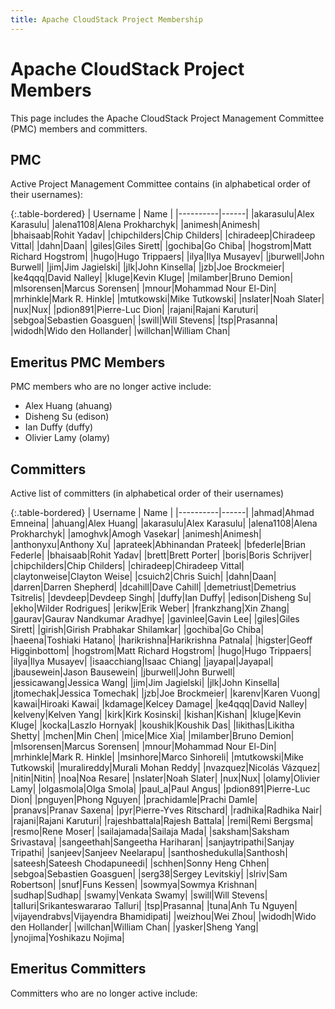 ```yaml
---
title: Apache CloudStack Project Membership
---
```


<div class="row">

<div class="col-lg-12">

<div class="page-header">

<h1 id="indicators">Apache CloudStack Project Members</h1>

</div>

</div>

</div>

This page includes the Apache CloudStack Project Management Committee (PMC) members and committers.

## PMC

Active Project Management Committee contains (in alphabetical order of their usernames):

{:.table-bordered}
| Username | Name |
|----------|------|
|akarasulu|Alex Karasulu|
|alena1108|Alena Prokharchyk|
|animesh|Animesh|
|bhaisaab|Rohit Yadav|
|chipchilders|Chip Childers|
|chiradeep|Chiradeep Vittal|
|dahn|Daan|
|giles|Giles Sirett|
|gochiba|Go Chiba|
|hogstrom|Matt Richard Hogstrom|
|hugo|Hugo Trippaers|
|ilya|Ilya Musayev|
|jburwell|John Burwell|
|jim|Jim Jagielski|
|jlk|John Kinsella|
|jzb|Joe Brockmeier|
|ke4qqq|David Nalley|
|kluge|Kevin Kluge|
|milamber|Bruno Demion|
|mlsorensen|Marcus Sorensen|
|mnour|Mohammad Nour El-Din|
|mrhinkle|Mark R. Hinkle|
|mtutkowski|Mike Tutkowski|
|nslater|Noah Slater|
|nux|Nux|
|pdion891|Pierre-Luc Dion|
|rajani|Rajani Karuturi|
|sebgoa|Sebastien Goasguen|
|swill|Will Stevens|
|tsp|Prasanna|
|widodh|Wido den Hollander|
|willchan|William Chan|

## Emeritus PMC Members
PMC members who are no longer active include:

+ Alex Huang (ahuang)
+ Disheng Su (edison)
+ Ian Duffy (duffy)
+ Olivier Lamy (olamy)

## Committers

Active list of committers (in alphabetical order of their usernames)

{:.table-bordered}
| Username | Name |
|----------|------|
|ahmad|Ahmad Emneina|
|ahuang|Alex Huang|
|akarasulu|Alex Karasulu|
|alena1108|Alena Prokharchyk|
|amoghvk|Amogh Vasekar|
|animesh|Animesh|
|anthonyxu|Anthony Xu|
|aprateek|Abhinandan Prateek|
|bfederle|Brian Federle|
|bhaisaab|Rohit Yadav|
|brett|Brett Porter|
|boris|Boris Schrijver|
|chipchilders|Chip Childers|
|chiradeep|Chiradeep Vittal|
|claytonweise|Clayton Weise|
|csuich2|Chris Suich|
|dahn|Daan|
|darren|Darren Shepherd|
|dcahill|Dave Cahill|
|demetriust|Demetrius Tsitrelis|
|devdeep|Devdeep Singh|
|duffy|Ian Duffy|
|edison|Disheng Su|
|ekho|Wilder Rodrigues|
|erikw|Erik Weber|
|frankzhang|Xin Zhang|
|gaurav|Gaurav Nandkumar Aradhye|
|gavinlee|Gavin Lee|
|giles|Giles Sirett|
|girish|Girish Prabhakar Shilamkar|
|gochiba|Go Chiba|
|haeena|Toshiaki Hatano|
|harikrishna|Harikrishna Patnala|
|higster|Geoff Higginbottom|
|hogstrom|Matt Richard Hogstrom|
|hugo|Hugo Trippaers|
|ilya|Ilya Musayev|
|isaacchiang|Isaac Chiang|
|jayapal|Jayapal|
|jbausewein|Jason Bausewein|
|jburwell|John Burwell|
|jessicawang|Jessica Wang|
|jim|Jim Jagielski|
|jlk|John Kinsella|
|jtomechak|Jessica Tomechak|
|jzb|Joe Brockmeier|
|karenv|Karen Vuong|
|kawai|Hiroaki Kawai|
|kdamage|Kelcey Damage|
|ke4qqq|David Nalley|
|kelveny|Kelven Yang|
|kirk|Kirk Kosinski|
|kishan|Kishan|
|kluge|Kevin Kluge|
|kocka|Laszlo Hornyak|
|koushik|Koushik Das|
|likithas|Likitha Shetty|
|mchen|Min Chen|
|mice|Mice Xia|
|milamber|Bruno Demion|
|mlsorensen|Marcus Sorensen|
|mnour|Mohammad Nour El-Din|
|mrhinkle|Mark R. Hinkle|
|msinhore|Marco Sinhoreli|
|mtutkowski|Mike Tutkowski|
|muralireddy|Murali Mohan Reddy|
|nvazquez|Nicolás Vázquez|
|nitin|Nitin|
|noa|Noa Resare|
|nslater|Noah Slater|
|nux|Nux|
|olamy|Olivier Lamy|
|olgasmola|Olga Smola|
|paul_a|Paul Angus|
|pdion891|Pierre-Luc Dion|
|pnguyen|Phong Nguyen|
|prachidamle|Prachi Damle|
|pranavs|Pranav Saxena|
|pyr|Pierre-Yves Ritschard|
|radhika|Radhika Nair|
|rajani|Rajani Karuturi|
|rajeshbattala|Rajesh Battala|
|remi|Remi Bergsma|
|resmo|Rene Moser|
|sailajamada|Sailaja Mada|
|saksham|Saksham Srivastava|
|sangeethah|Sangeetha Hariharan|
|sanjaytripathi|Sanjay Tripathi|
|sanjeev|Sanjeev Neelarapu|
|santhoshedukulla|Santhosh|
|sateesh|Sateesh Chodapuneedi|
|schhen|Sonny Heng Chhen|
|sebgoa|Sebastien Goasguen|
|serg38|Sergey Levitskiy|
|slriv|Sam Robertson|
|snuf|Funs Kessen|
|sowmya|Sowmya Krishnan|
|sudhap|Sudhap|
|swamy|Venkata Swamy|
|swill|Will Stevens|
|talluri|Srikanteswararao Talluri|
|tsp|Prasanna|
|tuna|Anh Tu Nguyen|
|vijayendrabvs|Vijayendra Bhamidipati|
|weizhou|Wei Zhou|
|widodh|Wido den Hollander|
|willchan|William Chan|
|yasker|Sheng Yang|
|ynojima|Yoshikazu Nojima|

## Emeritus Committers
Committers who are no longer active include:
